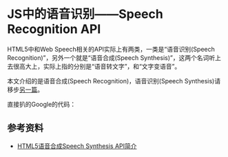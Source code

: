 # JS中的语音识别——Speech Recognition API

HTML5中和Web Speech相关的API实际上有两类，一类是“语音识别(Speech Recognition)”，另外一个就是“语音合成(Speech Synthesis)”，这两个名词听上去很高大上，实际上指的分别是“语音转文字”，和“文字变语音”。

本文介绍的是语音合成(Speech Recognition)，语音识别(Speech Synthesis)请移步[另一篇](speech_in_js_synthesis.html)。


直接扒的Google的代码：

<my-iframe :src="'https://xiaotianxia.github.io/demos-2018/https://xiaotianxia.github.io/demos-2018/speech-recognition/index.html/index.html'"></my-iframe>


## 参考资料
- [HTML5语音合成Speech Synthesis API简介](http://www.zhangxinxu.com/wordpress/2017/01/html5-speech-recognition-synthesis-api/)

<comment-tool></comment-tool>
